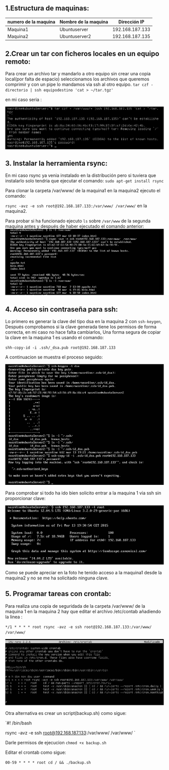 ## 1.Estructura de  maquinas:
numero de la maquina|Nombre de la maquina | Dirección IP
-----------|------------ | -------------
Maquina1 | Ubuntuserver | 192.168.187.133
Maquina2 | Ubuntuserver2 | 192.168.187.135


## 2.Crear un tar con ficheros locales en un equipo remoto:

Para crear un archivo tar y mandarlo a otro equipo sin crear una copia local(por falta de espacio) seleccionamos los archivos que queremos  comprimir y con un pipe lo mandamos via ssh al otro equipo.
`tar czf - directorio | ssh equipodestino 'cat > ~/tar.tgz'`

  en mi caso seria :

![imagen2-1](https://github.com/NAEL1/SWAP2015/blob/master/practica2/Pr2_2-1.png)

## 3. Instalar la herramienta rsync:

En mi caso rsync ya venia instalado en la distribución pero si tuviera que instalarlo solo tendria que ejecutar el comando:
`sudo apt-get install rsync`

 Para clonar la carpeta /var/www/ de la maquina1 en la maquina2 ejecuto el comando:

  `rsync -avz -e ssh root@192.168.187.133:/var/www/ /var/www/` en la maquina2.

 Para probar si ha funcionado ejecuto `ls` sobre `/var/www` de la segunda maquina antes y después de haber ejecutado el comando anterior:
 ![Imagen3-1](https://github.com/NAEL1/SWAP2015/blob/master/practica2/Pr2_3.1.png)

## 4. Acceso sin contraseña para ssh:

Lo primero es generar la clave del tipo dsa en la maquina  2 con `ssh-keygen`, Después comprobamos si la clave generada tiene los permisos de forma correcta, en mi caso no hace falta cambiarlos, Una forma segura de copiar la clave en la maquina 1 es usando el comando:

 `shh-copy-id -i .ssh/_dsa.pub root@192.168.187.133`

 A continuacion se muestra el proceso seguido:

 ![imagen4-1](https://github.com/NAEL1/SWAP2015/blob/master/practica2/Pr2_4.1.png)

 Para comprobar si todo ha ido bien solicito entrar a la maquina 1 via ssh sin proporcionar clave:

 ![imagen4-2](https://github.com/NAEL1/SWAP2015/blob/master/practica2/Pr2_4.2.png)

 Como se puede apreciar en la foto he tenido acceso a la maquina1 desde la maquina2 y no se me ha solicitado ninguna clave.

## 5. Programar tareas con crontab:
 Para realiza una copia de seguridada de la carpeta /var/www/ de la maquina 1 en la maquina 2
hay que editar el archivo /etc/contab añadiendo la linea :

`*/1 * * * * root rsync -avz -e ssh root@192.168.187.133:/var/www/ /var/www/`


 ![img5-2](https://github.com/NAEL1/SWAP2015/blob/master/practica2/Pr2_5-2.png)


Otra alternativa es crear un script(backup.sh) como sigue:

`#! /bin/bash

rsync -avz -e ssh root@192.168.187.133:/var/www/ /var/www/
`

Darle permisos de ejecucion `chmod +x backup.sh`

Editar el crontab como sigue:

`00-59 * * * * root cd / && ./backup.sh`
